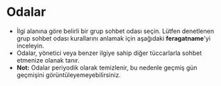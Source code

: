 # **Odalar**

- İlgi alanına göre belirli bir grup sohbet odası seçin. Lütfen denetlenen grup sohbet odası kurallarını anlamak için aşağıdaki **feragatname**'yi inceleyin.
- Odalar, yönetici veya benzer ilgiye sahip diğer tüccarlarla sohbet etmenize olanak tanır.
- **Not:** Odalar periyodik olarak temizlenir, bu nedenle geçmiş gün geçmişini görüntüleyemeyebilirsiniz.